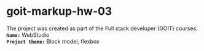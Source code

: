 # goit-markup-hw-03
The project was created as part of the Full stack developer (GOIT) courses. <br>
<b>`Name:`</b> WebStudio<br>
<b>`Project theme:`</b> Block model, flexbox
